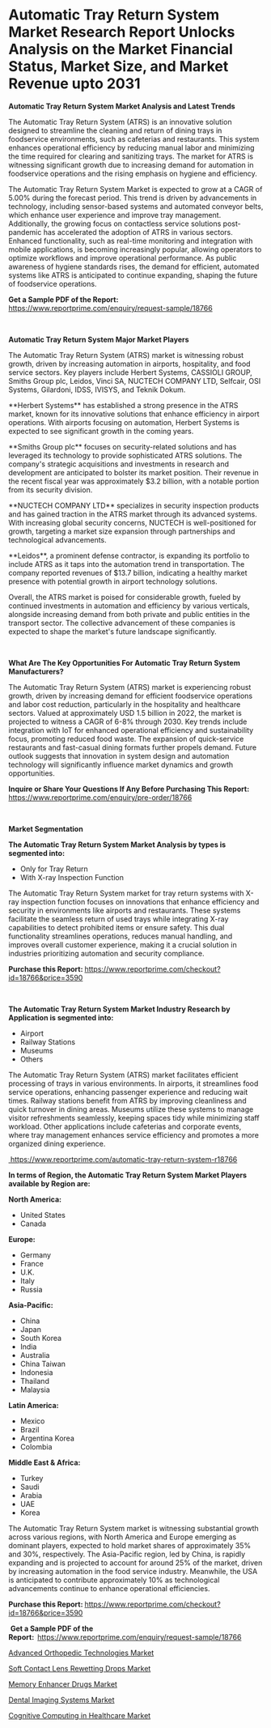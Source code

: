 <p><h1>Automatic Tray Return System Market Research Report Unlocks Analysis on the Market Financial Status, Market Size, and Market Revenue upto 2031</h1></p><p><strong>Automatic Tray Return System Market Analysis and Latest Trends</strong></p>
<p><p>The Automatic Tray Return System (ATRS) is an innovative solution designed to streamline the cleaning and return of dining trays in foodservice environments, such as cafeterias and restaurants. This system enhances operational efficiency by reducing manual labor and minimizing the time required for clearing and sanitizing trays. The market for ATRS is witnessing significant growth due to increasing demand for automation in foodservice operations and the rising emphasis on hygiene and efficiency.</p><p>The Automatic Tray Return System Market is expected to grow at a CAGR of 5.00% during the forecast period. This trend is driven by advancements in technology, including sensor-based systems and automated conveyor belts, which enhance user experience and improve tray management. Additionally, the growing focus on contactless service solutions post-pandemic has accelerated the adoption of ATRS in various sectors. Enhanced functionality, such as real-time monitoring and integration with mobile applications, is becoming increasingly popular, allowing operators to optimize workflows and improve operational performance. As public awareness of hygiene standards rises, the demand for efficient, automated systems like ATRS is anticipated to continue expanding, shaping the future of foodservice operations.</p></p>
<p><strong>Get a Sample PDF of the Report:&nbsp;</strong> <a href="https://www.reportprime.com/enquiry/request-sample/18766?utm_campaign=1126&utm_medium=2&utm_source=Github&utm_content=ia&utm_term=22112024&utm_id=automatic-tray-return-system">https://www.reportprime.com/enquiry/request-sample/18766</a></p>
<p>&nbsp;</p>
<p><strong>Automatic Tray Return System Major Market Players</strong></p>
<p><p>The Automatic Tray Return System (ATRS) market is witnessing robust growth, driven by increasing automation in airports, hospitality, and food service sectors. Key players include Herbert Systems, CASSIOLI GROUP, Smiths Group plc, Leidos, Vinci SA, NUCTECH COMPANY LTD, Selfcair, OSI Systems, Gilardoni, IDSS, IVISYS, and Teknik Dokum.</p><p>**Herbert Systems** has established a strong presence in the ATRS market, known for its innovative solutions that enhance efficiency in airport operations. With airports focusing on automation, Herbert Systems is expected to see significant growth in the coming years.</p><p>**Smiths Group plc** focuses on security-related solutions and has leveraged its technology to provide sophisticated ATRS solutions. The company's strategic acquisitions and investments in research and development are anticipated to bolster its market position. Their revenue in the recent fiscal year was approximately $3.2 billion, with a notable portion from its security division.</p><p>**NUCTECH COMPANY LTD** specializes in security inspection products and has gained traction in the ATRS market through its advanced systems. With increasing global security concerns, NUCTECH is well-positioned for growth, targeting a market size expansion through partnerships and technological advancements.</p><p>**Leidos**, a prominent defense contractor, is expanding its portfolio to include ATRS as it taps into the automation trend in transportation. The company reported revenues of $13.7 billion, indicating a healthy market presence with potential growth in airport technology solutions.</p><p>Overall, the ATRS market is poised for considerable growth, fueled by continued investments in automation and efficiency by various verticals, alongside increasing demand from both private and public entities in the transport sector. The collective advancement of these companies is expected to shape the market's future landscape significantly.</p></p>
<p>&nbsp;</p>
<p><strong>What Are The Key Opportunities For Automatic Tray Return System Manufacturers?</strong></p>
<p><p>The Automatic Tray Return System (ATRS) market is experiencing robust growth, driven by increasing demand for efficient foodservice operations and labor cost reduction, particularly in the hospitality and healthcare sectors. Valued at approximately USD 1.5 billion in 2022, the market is projected to witness a CAGR of 6-8% through 2030. Key trends include integration with IoT for enhanced operational efficiency and sustainability focus, promoting reduced food waste. The expansion of quick-service restaurants and fast-casual dining formats further propels demand. Future outlook suggests that innovation in system design and automation technology will significantly influence market dynamics and growth opportunities.</p></p>
<p><strong>Inquire or Share Your Questions If Any Before Purchasing This Report:</strong> <a href="https://www.reportprime.com/enquiry/pre-order/18766?utm_campaign=1126&utm_medium=2&utm_source=Github&utm_content=ia&utm_term=22112024&utm_id=automatic-tray-return-system">https://www.reportprime.com/enquiry/pre-order/18766</a></p>
<p>&nbsp;</p>
<p><strong>Market Segmentation</strong></p>
<p><strong>The Automatic Tray Return System Market Analysis by types is segmented into:</strong></p>
<p><ul><li>Only for Tray Return</li><li>With X-ray Inspection Function</li></ul></p>
<p><p>The Automatic Tray Return System market for tray return systems with X-ray inspection function focuses on innovations that enhance efficiency and security in environments like airports and restaurants. These systems facilitate the seamless return of used trays while integrating X-ray capabilities to detect prohibited items or ensure safety. This dual functionality streamlines operations, reduces manual handling, and improves overall customer experience, making it a crucial solution in industries prioritizing automation and security compliance.</p></p>
<p><strong>Purchase this Report:&nbsp;</strong><a href="https://www.reportprime.com/checkout?id=18766&price=3590&utm_campaign=1126&utm_medium=2&utm_source=Github&utm_content=ia&utm_term=22112024&utm_id=automatic-tray-return-system">https://www.reportprime.com/checkout?id=18766&price=3590</a></p>
<p>&nbsp;</p>
<p><strong>The Automatic Tray Return System Market Industry Research by Application is segmented into:</strong></p>
<p><ul><li>Airport</li><li>Railway Stations</li><li>Museums</li><li>Others</li></ul></p>
<p><p>The Automatic Tray Return System (ATRS) market facilitates efficient processing of trays in various environments. In airports, it streamlines food service operations, enhancing passenger experience and reducing wait times. Railway stations benefit from ATRS by improving cleanliness and quick turnover in dining areas. Museums utilize these systems to manage visitor refreshments seamlessly, keeping spaces tidy while minimizing staff workload. Other applications include cafeterias and corporate events, where tray management enhances service efficiency and promotes a more organized dining experience.</p></p>
<p><a href="https://www.reportprime.com/automatic-tray-return-system-r18766?utm_campaign=1126&utm_medium=2&utm_source=Github&utm_content=ia&utm_term=22112024&utm_id=automatic-tray-return-system">&nbsp;https://www.reportprime.com/automatic-tray-return-system-r18766</a></p>
<p><strong>In terms of Region, the Automatic Tray Return System Market Players available by Region are:</strong></p>
<p>
    <p> <strong> North America: </strong>
        <ul>
            <li>United States</li>
            <li>Canada</li>
        </ul>
        </p> 
    <p> <strong> Europe: </strong>
        <ul>
            <li>Germany</li>
            <li>France</li>
            <li>U.K.</li>
            <li>Italy</li>
            <li>Russia</li>
        </ul>
        </p> 
    <p> <strong> Asia-Pacific: </strong>
        <ul>
            <li>China</li>
            <li>Japan</li>
            <li>South Korea</li>
            <li>India</li>
            <li>Australia</li>
            <li>China Taiwan</li>
            <li>Indonesia</li>
            <li>Thailand</li>
            <li>Malaysia</li>
        </ul>
        </p> 
    <p> <strong> Latin America: </strong>
        <ul>
            <li>Mexico</li>
            <li>Brazil</li>
            <li>Argentina Korea</li>
            <li>Colombia</li>
        </ul>
        </p> 
    <p> <strong> Middle East & Africa: </strong>
        <ul>
            <li>Turkey</li>
            <li>Saudi</li>
            <li>Arabia</li>
            <li>UAE</li>
            <li>Korea</li>
        </ul>
    </p>
    </p>
<p><p>The Automatic Tray Return System market is witnessing substantial growth across various regions, with North America and Europe emerging as dominant players, expected to hold market shares of approximately 35% and 30%, respectively. The Asia-Pacific region, led by China, is rapidly expanding and is projected to account for around 25% of the market, driven by increasing automation in the food service industry. Meanwhile, the USA is anticipated to contribute approximately 10% as technological advancements continue to enhance operational efficiencies.</p></p>
<p><strong>Purchase this Report: </strong><a href="https://www.reportprime.com/checkout?id=18766&price=3590&utm_campaign=1126&utm_medium=2&utm_source=Github&utm_content=ia&utm_term=22112024&utm_id=automatic-tray-return-system">https://www.reportprime.com/checkout?id=18766&price=3590</a></p>
<p>&nbsp;<strong>Get a Sample PDF of the Report:&nbsp;&nbsp;</strong><a href="https://www.reportprime.com/enquiry/request-sample/18766?utm_campaign=1126&utm_medium=2&utm_source=Github&utm_content=ia&utm_term=22112024&utm_id=automatic-tray-return-system">https://www.reportprime.com/enquiry/request-sample/18766</a></p>
<p><strong></strong></p>
<p><p><a href="https://www.linkedin.com/pulse/advanced-orthopedic-technologies-market-segmentation-geographical-ptxke?utm_campaign=1126&utm_medium=2&utm_source=Github&utm_content=ia&utm_term=22112024&utm_id=automatic-tray-return-system">Advanced Orthopedic Technologies Market</a></p><p><a href="https://issuu.com/reportprime-2/docs/soft-contact-lens-rewetting-drops-m_1b6f477aa2ed6b?utm_campaign=1126&utm_medium=2&utm_source=Github&utm_content=ia&utm_term=22112024&utm_id=automatic-tray-return-system">Soft Contact Lens Rewetting Drops Market</a></p><p><a href="https://issuu.com/reportprime-2/docs/memory-enhancer-drugs-market-size-2_9847ec3aca1ba9?utm_campaign=1126&utm_medium=2&utm_source=Github&utm_content=ia&utm_term=22112024&utm_id=automatic-tray-return-system">Memory Enhancer Drugs Market</a></p><p><a href="https://www.linkedin.com/pulse/global-dental-imaging-systems-market-analysis-2024-2031-pocre?utm_campaign=1126&utm_medium=2&utm_source=Github&utm_content=ia&utm_term=22112024&utm_id=automatic-tray-return-system">Dental Imaging Systems Market</a></p><p><a href="https://www.linkedin.com/pulse/cognitive-computing-healthcare-market-size-forecast-2024-xcvve?utm_campaign=1126&utm_medium=2&utm_source=Github&utm_content=ia&utm_term=22112024&utm_id=automatic-tray-return-system">Cognitive Computing in Healthcare Market</a></p></p>